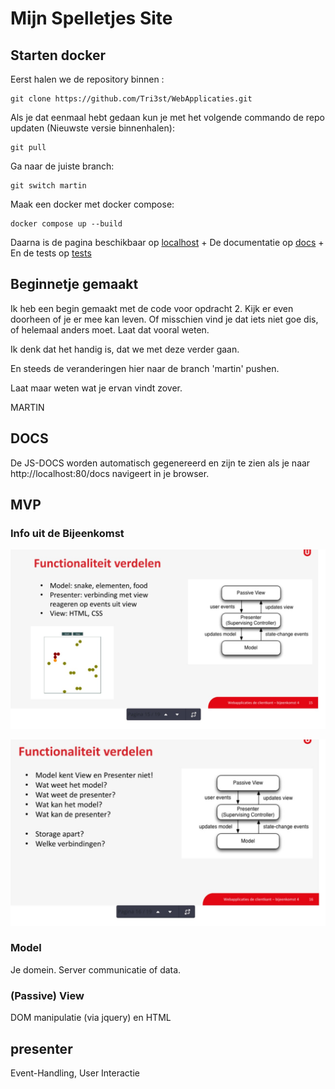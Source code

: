 # Mijn Spelletjes Site

[_metadata_:title]:- "Mijn Spelletjes Site"
[_metadata_:author]:- "Martin van Diest"


## Starten docker

Eerst halen we de repository binnen :
```
git clone https://github.com/Tri3st/WebApplicaties.git
```

Als je dat eenmaal hebt gedaan kun je met het volgende commando de repo updaten (Nieuwste versie binnenhalen):
```
git pull
```

Ga naar de juiste branch:
```
git switch martin
```

Maak een docker met docker compose: 

```
docker compose up --build
```

Daarna is de pagina beschikbaar op  [localhost](http://localhost:80) +
De documentatie op [docs](http://localhost:80/docs) +
En de tests op [tests](http://localhost:80/test)

## Beginnetje gemaakt

Ik heb een begin gemaakt met de code voor opdracht 2.
Kijk er even doorheen of je er mee kan leven. Of misschien vind je
dat iets niet goe dis, of helemaal anders moet. Laat dat vooral weten.

Ik denk dat het handig is, dat we met deze verder gaan.

En steeds de veranderingen hier naar de branch 'martin' pushen.

Laat maar weten wat je ervan vindt zover.

MARTIN

## DOCS

De JS-DOCS worden automatisch gegenereerd en zijn te zien als je naar http://localhost:80/docs navigeert in je browser.

## MVP

### Info uit de Bijeenkomst

![MVP afbeelding 1](./img/MVP1.jpg "MVP afbeelding 1")

![MVP afbeelding 2](./img/MVP2.jpg "MVP afbeelding 1")

### Model

Je domein. Server communicatie of data. 

### (Passive) View

DOM manipulatie (via jquery) en HTML 

## presenter

Event-Handling, User Interactie